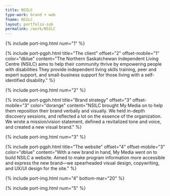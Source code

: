 ```yaml
---
title: NSILC
type-work: brand + web
fname: NSILC
layout: portfolio-sub
permalink: /work/NSILC
---
```


{% include port-img.html num="1" %}

{% include port-pgph.html title="The client" offset="2" offset-mobile="1" color="dblue" content="The Northern Saskatchewan Independent Living Centre (NSILC) aims to help their community thrive by empowering people with disabilities They provide independent living skills training, peer and expert support, and small-business support for those living with a self-identified disability." %}

{% include port-img.html num="2" %}

{% include port-pgph.html title="Brand strategy" offset="3" offset-mobile="3" color="dorange" content="NSILC brought My Media on to help them reposition their brand verbally and visually. We held in-depth discovery sessions, and reflected a lot on the essence of the organization. We wrote a mission/vision statement, defined a revitalized tone and voice, and created a new visual brand." %}

{% include port-img.html num="3" %}

{% include port-pgph.html title="The website" offset="4" offset-mobile="3" color="dblue" content="With a new brand in hand, My Media went on to build NSILC a website. Aimed to make program information more accessible and express the new brand—we spearheaded visual design, copywriting, and UX/UI design for the site." %}

{% include port-img.html num="4" bottom-mar="20" %}

{% include port-img.html num="5" %}
